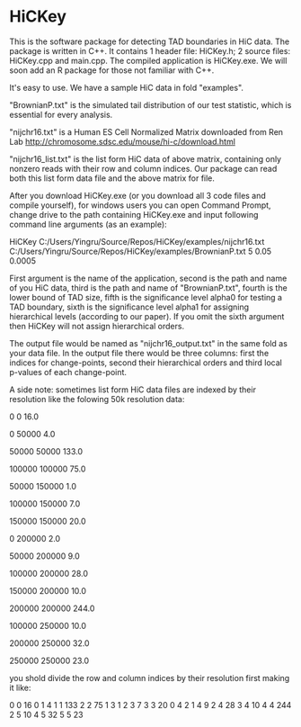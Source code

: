 # HiCKey

This is the software package for detecting TAD boundaries in HiC data. The package is written in C++. It contains 1 header file: HiCKey.h; 2 source files: HiCKey.cpp and main.cpp. The compiled application is HiCKey.exe. We will soon add an R package for those not familiar with C++.

It's easy to use. We have a sample HiC data in fold "examples".

"BrownianP.txt" is the simulated tail distribution of our test statistic, which is essential for every analysis.

"nijchr16.txt" is a Human ES Cell Normalized Matrix downloaded from Ren Lab http://chromosome.sdsc.edu/mouse/hi-c/download.html

"nijchr16_list.txt" is the list form HiC data of above matrix, containing only nonzero reads with their row and column indices. Our package can read both this list form data file and the above matrix for file.

After you download HiCKey.exe (or you download all 3 code files and compile yourself), for windows users you can open Command Prompt, change drive to the path containing HiCKey.exe and input following command line arguments (as an example):

HiCKey C:/Users/Yingru/Source/Repos/HiCKey/examples/nijchr16.txt C:/Users/Yingru/Source/Repos/HiCKey/examples/BrownianP.txt 5 0.05 0.0005

First argument is the name of the application, second is the path and name of you HiC data, third is the path and name of "BrownianP.txt", fourth is the lower bound of TAD size, fifth is the significance level alpha0 for testing a TAD boundary, sixth is the significance level alpha1 for assigning hierarchical levels (according to our paper). If you omit the sixth argument then HiCKey will not assign hierarchical orders.

The output file would be named as "nijchr16_output.txt" in the same fold as your data file. In the output file there would be three columns: first the indices for change-points, second their hierarchical orders and third local p-values of each change-point.

A side note: sometimes list form HiC data files are indexed by their resolution like the folowing 50k resolution data:

0	0	16.0

0	50000	4.0

50000	50000	133.0

100000	100000	75.0

50000	150000	1.0

100000	150000	7.0

150000	150000	20.0

0	200000	2.0

50000	200000	9.0

100000	200000	28.0

150000	200000	10.0

200000	200000	244.0

100000	250000	10.0

200000	250000	32.0

250000	250000	23.0

you shold divide the row and column indices by their resolution first making it like:

0	0	16
0	1	4
1	1	133
2	2	75
1	3	1
2	3	7
3	3	20
0	4	2
1	4	9
2	4	28
3	4	10
4	4	244
2	5	10
4	5	32
5	5	23
